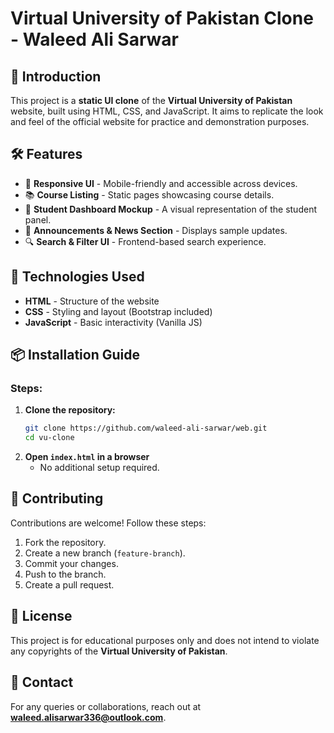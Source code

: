 # Virtual University of Pakistan Clone - Waleed Ali Sarwar

## 📌 Introduction
This project is a **static UI clone** of the **Virtual University of Pakistan** website, built using HTML, CSS, and JavaScript. It aims to replicate the look and feel of the official website for practice and demonstration purposes.

## 🛠️ Features
- 🎨 **Responsive UI** - Mobile-friendly and accessible across devices.
- 📚 **Course Listing** - Static pages showcasing course details.
- 🏫 **Student Dashboard Mockup** - A visual representation of the student panel.
- 📢 **Announcements & News Section** - Displays sample updates.
- 🔍 **Search & Filter UI** - Frontend-based search experience.

## 🚀 Technologies Used
- **HTML** - Structure of the website
- **CSS** - Styling and layout (Bootstrap included)
- **JavaScript** - Basic interactivity (Vanilla JS)

## 📦 Installation Guide
### Steps:
1. **Clone the repository:**
   ```sh
   git clone https://github.com/waleed-ali-sarwar/web.git
   cd vu-clone
   ```
2. **Open `index.html` in a browser**
   - No additional setup required.

## 🤝 Contributing
Contributions are welcome! Follow these steps:
1. Fork the repository.
2. Create a new branch (`feature-branch`).
3. Commit your changes.
4. Push to the branch.
5. Create a pull request.

## 📄 License
This project is for educational purposes only and does not intend to violate any copyrights of the **Virtual University of Pakistan**.

## 📧 Contact
For any queries or collaborations, reach out at **waleed.alisarwar336@outlook.com**.

